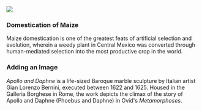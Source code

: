 <a href="https://juncture-digital.org"><img src="https://juncture-digital.org/images/ve-button.png"></a>

<param ve-config 
       title="Mapping with Juncture"
       author="Ashley Buchanan"
       banner="https://iiif.juncture-digital.org/banner/?url=https://upload.wikimedia.org/wikipedia/commons/4/47/Bartholomeus_Johannes_van_Hove%2C_Het_Mauritshuis_te_Den_Haag.jpg" 
       layout="vertical">

### Domestication of Maize
Maize domestication is one of the greatest feats of artificial selection and evolution, wherein a weedy plant in Central Mexico was converted through human-mediated selection into the most productive crop in the world.
<param ve-map
       title="Approximate timing and location of maize domestication."
       center="12.684407961343284, -76.70109703556372"
       zoom="3"
       show-labels
       time-dimension
       time-interval="-8700/900"
       duration="P10000Y"
       max-zoom="5"
       date-format="YYYY"
       fps="3"
       fill="#5C6609"
       auto-play="true">
<param ve-map-layer geojson 
       url="/Demo_2/spread_of_maize.json">

### Adding an Image
_Apollo and Daphne_ is a life-sized Baroque marble sculpture by Italian artist Gian Lorenzo Bernini, executed between 1622 and 1625. Housed in the Galleria Borghese in Rome, the work depicts the climax of the story of Apollo and Daphne (Phoebus and Daphne) in Ovid's _Metamorphoses_.
<param ve-image 
       url="https://upload.wikimedia.org/wikipedia/commons/a/ad/Bernini%27s_Apollo_and_Daphne_statue.jpg"
       label="Apollo and Daphne" 
       description="sculpture by Gian Lorenzo Bernini"
       license="Creative Commons"
       fit="contain">
